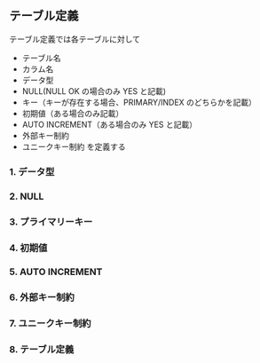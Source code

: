 ## テーブル定義

テーブル定義では各テーブルに対して
- テーブル名
- カラム名
- データ型
- NULL(NULL OK の場合のみ YES と記載)
- キー（キーが存在する場合、PRIMARY/INDEX のどちらかを記載）
- 初期値（ある場合のみ記載）
- AUTO INCREMENT（ある場合のみ YES と記載）
- 外部キー制約
- ユニークキー制約
を定義する

### 1. データ型


### 2. NULL


### 3. プライマリーキー


### 4. 初期値


### 5. AUTO INCREMENT


### 6. 外部キー制約


### 7. ユニークキー制約


### 8. テーブル定義



